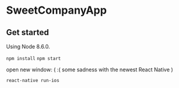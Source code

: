 # SweetCompanyApp


## Get started

Using Node 8.6.0.

`npm install`
`npm start`

open new window: ( :( some sadness with the newest React Native )

`react-native run-ios`
